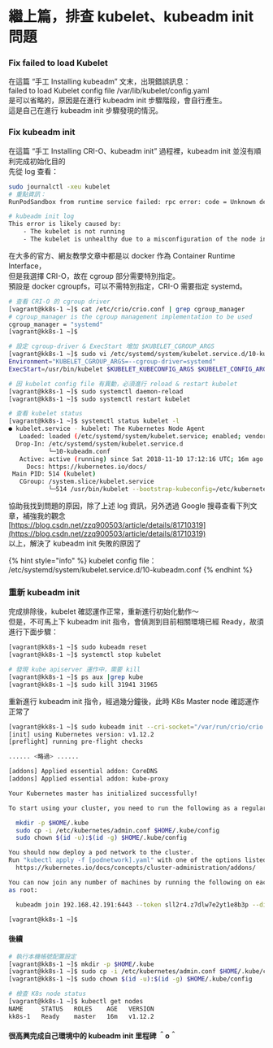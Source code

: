 # 繼上篇，排查 kubelet、kubeadm init 問題

### Fix failed to load Kubelet

在這篇 “手工 Installing kubeadm” 文末，出現錯誤訊息：  
failed to load Kubelet config file /var/lib/kubelet/config.yaml  
是可以省略的，原因是在進行 kubeadm init 步驟階段，會自行產生。  
這是自己在進行 kubeadm init 步驟發現的情況。

### Fix kubeadm init

在這篇 “手工 Installing CRI-O、kubeadm init” 過程裡，kubeadm init 並沒有順利完成初始化目的  
先從 log 查看：

```bash
sudo journalctl -xeu kubelet
# 重點資訊：
RunPodSandbox from runtime service failed: rpc error: code = Unknown desc = cri-o configured with systemd cgroup manager

# kubeadm init log
This error is likely caused by:
	- The kubelet is not running
	- The kubelet is unhealthy due to a misconfiguration of the node in some way (required cgroups disabled)
```

在大多的官方、網友教學文章中都是以 docker 作為 Container Runtime Interface，  
但是我選擇 CRI-O，故在 cgroup 部分需要特別指定。  
預設是 docker cgroupfs，可以不需特別指定，CRI-O 需要指定 systemd。

```bash
# 查看 CRI-O 的 cgroup driver
[vagrant@kk8s-1 ~]$ cat /etc/crio/crio.conf | grep cgroup_manager
# cgroup_manager is the cgroup management implementation to be used
cgroup_manager = "systemd"
[vagrant@kk8s-1 ~]$

# 設定 cgroup-driver & ExecStart 增加 $KUBELET_CGROUP_ARGS
[vagrant@kk8s-1 ~]$ sudo vi /etc/systemd/system/kubelet.service.d/10-kubeadm.conf
Environment="KUBELET_CGROUP_ARGS=--cgroup-driver=systemd"
ExecStart=/usr/bin/kubelet $KUBELET_KUBECONFIG_ARGS $KUBELET_CONFIG_ARGS $KUBELET_KUBEADM_ARGS $KUBELET_EXTRA_ARGS $KUBELET_CGROUP_ARGS

# 因 kubelet config file 有異動，必須進行 reload & restart kubelet
[vagrant@kk8s-1 ~]$ sudo systemctl daemon-reload
[vagrant@kk8s-1 ~]$ sudo systemctl restart kubelet

# 查看 kubelet status
[vagrant@kk8s-1 ~]$ systemctl status kubelet -l
● kubelet.service - kubelet: The Kubernetes Node Agent
   Loaded: loaded (/etc/systemd/system/kubelet.service; enabled; vendor preset: disabled)
  Drop-In: /etc/systemd/system/kubelet.service.d
           └─10-kubeadm.conf
   Active: active (running) since Sat 2018-11-10 17:12:16 UTC; 16m ago
     Docs: https://kubernetes.io/docs/
 Main PID: 514 (kubelet)
   CGroup: /system.slice/kubelet.service
           └─514 /usr/bin/kubelet --bootstrap-kubeconfig=/etc/kubernetes/bootstrap-kubelet.conf --kubeconfig=/etc/kubernetes/kubelet.conf --config=/var/lib/kubelet/config.yaml --container-runtime=remote --container-runtime-endpoint=/var/run/crio/crio.sock --cgroup-driver=systemd

```

協助我找到問題的原因，除了上述 log 資訊，另外透過 Google 搜尋查看下列文章，補強我的觀念 [https://blog.csdn.net/zzq900503/article/details/81710319](https://blog.csdn.net/zzq900503/article/details/81710319)  
以上，解決了 kubeadm init 失敗的原因了

{% hint style="info" %}
kubelet config file：  
/etc/systemd/system/kubelet.service.d/10-kubeadm.conf
{% endhint %}

### 重新 kubeadm init

完成排除後，kubelet 確認運作正常，重新進行初始化動作～  
但是，不可馬上下 kubeadm init 指令，會偵測到目前相關環境已經 Ready，故須進行下面步驟：

```bash
[vagrant@kk8s-1 ~]$ sudo kubeadm reset
[vagrant@kk8s-1 ~]$ systemctl stop kubelet

# 發現 kube apiserver 運作中，需要 kill
[vagrant@kk8s-1 ~]$ ps aux |grep kube
[vagrant@kk8s-1 ~]$ sudo kill 31941 31965
```

重新進行 kubeadm init 指令，經過幾分鐘後，此時 K8s Master node 確認運作正常了

```bash
[vagrant@kk8s-1 ~]$ sudo kubeadm init --cri-socket="/var/run/crio/crio.sock" --apiserver-advertise-address=192.168.42.191
[init] using Kubernetes version: v1.12.2
[preflight] running pre-flight checks

...... <略過> ......

[addons] Applied essential addon: CoreDNS
[addons] Applied essential addon: kube-proxy

Your Kubernetes master has initialized successfully!

To start using your cluster, you need to run the following as a regular user:

  mkdir -p $HOME/.kube
  sudo cp -i /etc/kubernetes/admin.conf $HOME/.kube/config
  sudo chown $(id -u):$(id -g) $HOME/.kube/config

You should now deploy a pod network to the cluster.
Run "kubectl apply -f [podnetwork].yaml" with one of the options listed at:
  https://kubernetes.io/docs/concepts/cluster-administration/addons/

You can now join any number of machines by running the following on each node
as root:

  kubeadm join 192.168.42.191:6443 --token sll2r4.z7dlw7e2yt1e8b3p --discovery-token-ca-cert-hash sha256:c06f9142687d0b34871aa1e3a2a6dcbfe0edf752bed5e7891a77e2d4fcc60dac

[vagrant@kk8s-1 ~]$

```

#### 後續

```bash
# 執行本機帳號配置設定  
[vagrant@kk8s-1 ~]$ mkdir -p $HOME/.kube
[vagrant@kk8s-1 ~]$ sudo cp -i /etc/kubernetes/admin.conf $HOME/.kube/config
[vagrant@kk8s-1 ~]$ sudo chown $(id -u):$(id -g) $HOME/.kube/config

# 檢查 K8s node status
[vagrant@kk8s-1 ~]$ kubectl get nodes
NAME     STATUS   ROLES    AGE   VERSION
kk8s-1   Ready    master   16m   v1.12.2

```

#### 很高興完成自己環境中的 kubeadm init 里程碑 ＾o＾

